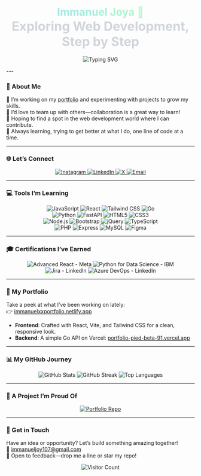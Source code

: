 <!-- Header with subtle gradient and minimalist animation -->
<h1 align="center">
  <span style="background: linear-gradient(91deg, #A0E7E5, #B4F8C8); -webkit-background-clip: text; -webkit-text-fill-color: transparent;">
    Immanuel Joya 🌌
  </span><br/>
  <span style="font-size: 1.2em; color: #D1D5DB;">Exploring Web Development, Step by Step</span>
</h1>

<p align="center">
  <img src="https://readme-typing-svg.herokuapp.com?font=JetBrains+Mono&size=16&color=A0E7E5&center=true&vCenter=true&width=450&lines=Full-stack+Learner+%7C+Code+Tinkerer+%7C+Tech+Curious" alt="Typing SVG" />
</p>
---

### 🌱 About Me
🔭 I’m working on my <a href="https://immanuelxxportfolio.netlify.app" target="_blank">portfolio</a> and experimenting with projects to grow my skills.<br/>
👯 I’d love to team up with others—collaboration is a great way to learn!<br/>
🤝 Hoping to find a spot in the web development world where I can contribute.<br/>
🌿 Always learning, trying to get better at what I do, one line of code at a time.<br/>

---

### 🌐 Let’s Connect
<p align="center">
  <a href="https://instagram.com/immanuel__joy" target="_blank">
    <img src="https://img.shields.io/badge/Instagram-%23E4405F.svg?logo=Instagram&logoColor=white&style=flat-square" alt="Instagram" />
  </a>
  <a href="https://www.linkedin.com/in/immanuel-joy-178b66294/" target="_blank">
    <img src="https://img.shields.io/badge/LinkedIn-%230077B5.svg?logo=linkedin&logoColor=white&style=flat-square" alt="LinkedIn" />
  </a>
  <a href="https://x.com/ImmanuelJoy17" target="_blank">
    <img src="https://img.shields.io/badge/X-%23000000.svg?logo=X&logoColor=white&style=flat-square" alt="X" />
  </a>
  <a href="mailto:immanueljoy107@gmail.com">
    <img src="https://img.shields.io/badge/Email-%23D14836.svg?logo=gmail&logoColor=white&style=flat-square" alt="Email" />
  </a>
</p>

---

### 💻 Tools I’m Learning
<p align="center">
  <img src="https://img.shields.io/badge/JavaScript-%23F7DF1E.svg?style=for-the-badge&logo=javascript&logoColor=black" alt="JavaScript" />
  <img src="https://img.shields.io/badge/React-%2361DAFB.svg?style=for-the-badge&logo=react&logoColor=black" alt="React" />
  <img src="https://img.shields.io/badge/TailwindCSS-%2338B2AC.svg?style=for-the-badge&logo=tailwind-css&logoColor=white" alt="Tailwind CSS" />
  <img src="https://img.shields.io/badge/Go-%2300ADD8.svg?style=for-the-badge&logo=go&logoColor=white" alt="Go" /><br/>
  <img src="https://img.shields.io/badge/Python-%233670A0.svg?style=for-the-badge&logo=python&logoColor=ffdd54" alt="Python" />
  <img src="https://img.shields.io/badge/FastAPI-%23005571.svg?style=for-the-badge&logo=fastapi&logoColor=white" alt="FastAPI" />
  <img src="https://img.shields.io/badge/HTML5-%23E34F26.svg?style=for-the-badge&logo=html5&logoColor=white" alt="HTML5" />
  <img src="https://img.shields.io/badge/CSS3-%231572B6.svg?style=for-the-badge&logo=css3&logoColor=white" alt="CSS3" /><br/>
  <img src="https://img.shields.io/badge/Node.js-%236DA55F.svg?style=for-the-badge&logo=node.js&logoColor=white" alt="Node.js" />
  <img src="https://img.shields.io/badge/Bootstrap-%238511FA.svg?style=for-the-badge&logo=bootstrap&logoColor=white" alt="Bootstrap" />
  <img src="https://img.shields.io/badge/jQuery-%230769AD.svg?style=for-the-badge&logo=jquery&logoColor=white" alt="jQuery" />
  <img src="https://img.shields.io/badge/TypeScript-%23007ACC.svg?style=for-the-badge&logo=typescript&logoColor=white" alt="TypeScript" /><br/>
  <img src="https://img.shields.io/badge/PHP-%23777BB4.svg?style=for-the-badge&logo=php&logoColor=white" alt="PHP" />
  <img src="https://img.shields.io/badge/Express-%23FF2D20.svg?style=for-the-badge&logo=express&logoColor=white" alt="Express" />
  <img src="https://img.shields.io/badge/MySQL-%234479A1.svg?style=for-the-badge&logo=mysql&logoColor=white" alt="MySQL" />
  <img src="https://img.shields.io/badge/Figma-%23F24E1E.svg?style=for-the-badge&logo=figma&logoColor=white" alt="Figma" />
</p>

---

### 🎓 Certifications I’ve Earned
<p align="center">
  <img src="https://img.shields.io/badge/Advanced%20React-Meta-%2300ADD8.svg?style=flat-square&logo=react&logoColor=white" alt="Advanced React - Meta" /> 
  <img src="https://img.shields.io/badge/Python%20for%20Data%20Science-IBM-%233670A0.svg?style=flat-square&logo=python&logoColor=ffdd54" alt="Python for Data Science - IBM" /><br/>
  <img src="https://img.shields.io/badge/Jira-LinkedIn-%230077B5.svg?style=flat-square&logo=linkedin&logoColor=white" alt="Jira - LinkedIn" />
  <img src="https://img.shields.io/badge/Azure%20DevOps-LinkedIn-%230077B5.svg?style=flat-square&logo=linkedin&logoColor=white" alt="Azure DevOps - LinkedIn" />
</p>

---

### 🌟 My Portfolio
Take a peek at what I’ve been working on lately:<br/>
👉 <a href="https://immanuelxxportfolio.netlify.app" target="_blank">immanuelxxportfolio.netlify.app</a>  
- **Frontend**: Crafted with React, Vite, and Tailwind CSS for a clean, responsive look.  
- **Backend**: A simple Go API on Vercel: <a href="https://portfolio-pied-beta-91.vercel.app" target="_blank">portfolio-pied-beta-91.vercel.app</a>

---

### 📊 My GitHub Journey
<p align="center">
  <img src="https://github-readme-stats.vercel.app/api?username=ImmanuelJoya&show_icons=true&theme=dracula&hide_border=true&bg_color=1F2227" alt="GitHub Stats" />
  <img src="https://github-readme-streak-stats.herokuapp.com/?user=ImmanuelJoya&theme=dracula&hide_border=true&background=1F2227" alt="GitHub Streak" />
  <img src="https://github-readme-stats.vercel.app/api/top-langs/?username=ImmanuelJoya&layout=compact&theme=dracula&hide_border=true&bg_color=1F2227" alt="Top Languages" />
</p>

---

### 🔧 A Project I’m Proud Of
<p align="center">
  <a href="https://github.com/ImmanuelJoya/Portfolio">
    <img src="https://github-readme-stats.vercel.app/api/pin/?username=ImmanuelJoya&repo=Portfolio&theme=dracula&hide_border=true&bg_color=1F2227" alt="Portfolio Repo" />
  </a>
</p>

---

### 🌌 Get in Touch
Have an idea or opportunity? Let’s build something amazing together!<br/>
📧 <a href="mailto:immanueljoy107@gmail.com">immanueljoy107@gmail.com</a>  
💬 Open to feedback—drop me a line or star my repo!

<p align="center">
  <img src="https://visitcount.itsvg.in/api?id=ImmanuelJoya&icon=0&color=9" alt="Visitor Count" />
</p>
<!-- Made with curiosity and a lot of coffee -->
